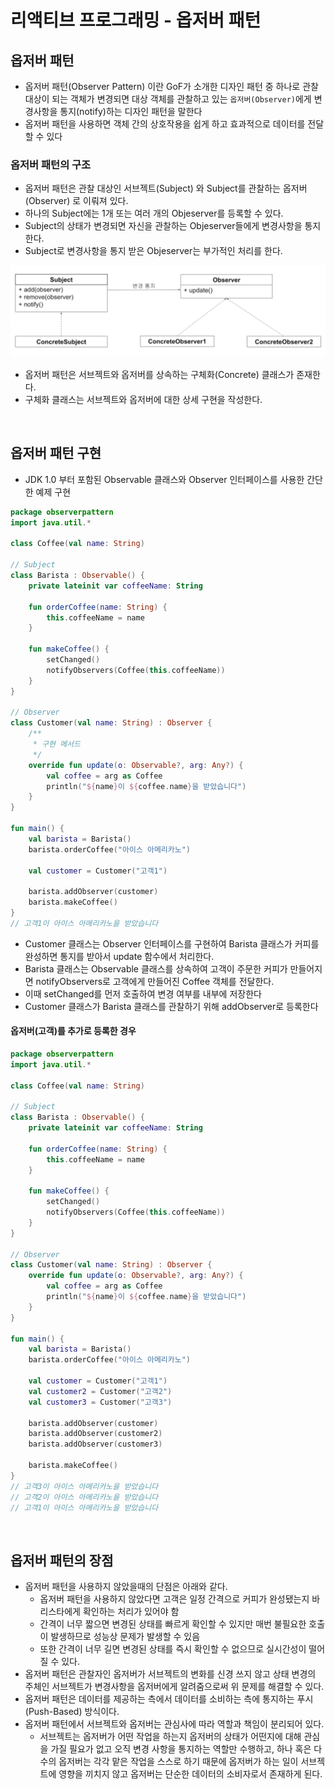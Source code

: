 # 리액티브 프로그래밍 - 옵저버 패턴

## 옵저버 패턴

- 옵저버 패턴(Observer Pattern) 이란 GoF가 소개한 디자인 패턴 중 하나로 관찰 대상이 되는 객체가 변경되면 대상 객체를 관찰하고 있는 `옵저버(Observer)`에게 변경사항을 통지(notify)하는 디자인 패턴을 말한다
- 옵저버 패턴을 사용하면 객체 간의 상호작용을 쉽게 하고 효과적으로 데이터를 전달할 수 있다

### 옵저버 패턴의 구조

- 옵저버 패턴은 관찰 대상인 서브젝트(Subject) 와 Subject를 관찰하는 옵저버(Observer) 로 이뤄져 있다.
- 하나의 Subject에는 1개 또는 여러 개의 Objeserver를 등록할 수 있다.
- Subject의 상태가 변경되면 자신을 관찰하는 Objeserver들에게 변경사항을 통지한다.
- Subject로 변경사항을 통지 받은 Objeserver는 부가적인 처리를 한다.

![webflux_001_observer.png](../image/webflux_001_1.png)

- 옵저버 패턴은 서브젝트와 옵저버를 상속하는 구체화(Concrete) 클래스가 존재한다.
- 구체화 클래스는 서브젝트와 옵저버에 대한 상세 구현을 작성한다.

<br/>

## 옵저버 패턴 구현

- JDK 1.0 부터 포함된 Observable 클래스와 Observer 인터페이스를 사용한 간단한 예제 구현

```kotlin
package observerpattern
import java.util.*

class Coffee(val name: String)

// Subject
class Barista : Observable() {
    private lateinit var coffeeName: String
    
    fun orderCoffee(name: String) {
        this.coffeeName = name
    }
    
    fun makeCoffee() {
        setChanged()
        notifyObservers(Coffee(this.coffeeName))
    }
}

// Observer
class Customer(val name: String) : Observer {
    /**
     * 구현 메서드
     */
    override fun update(o: Observable?, arg: Any?) {
        val coffee = arg as Coffee
        println("${name}이 ${coffee.name}을 받았습니다")
    }
}

fun main() {
    val barista = Barista()
    barista.orderCoffee("아이스 아메리카노")
    
    val customer = Customer("고객1")
    
    barista.addObserver(customer)
    barista.makeCoffee()
}
// 고객1이 아이스 아메리카노을 받았습니다
```

- Customer 클래스는 Observer 인터페이스를 구현하여 Barista 클래스가 커피를 완성하면 통지를 받아서 update 함수에서 처리한다.
- Barista 클래스는 Observable 클래스를 상속하여 고객이 주문한 커피가 만들어지면 notifyObservers로 고객에게 만들어진 Coffee 객체를 전달한다. 
- 이때 setChanged를 먼저 호출하여 변경 여부를 내부에 저장한다
- Customer 클래스가 Barista 클래스를 관찰하기 위해 addObserver로 등록한다

#### 옵저버(고객)를 추가로 등록한 경우
```kotlin
package observerpattern
import java.util.*

class Coffee(val name: String)

// Subject
class Barista : Observable() {
    private lateinit var coffeeName: String
    
    fun orderCoffee(name: String) {
        this.coffeeName = name
    }
    
    fun makeCoffee() {
        setChanged()
        notifyObservers(Coffee(this.coffeeName))
    }
}

// Observer
class Customer(val name: String) : Observer {
    override fun update(o: Observable?, arg: Any?) {
        val coffee = arg as Coffee
        println("${name}이 ${coffee.name}을 받았습니다")
    }
}

fun main() {
    val barista = Barista()
    barista.orderCoffee("아이스 아메리카노")
    
    val customer = Customer("고객1")
    val customer2 = Customer("고객2")
    val customer3 = Customer("고객3")
    
    barista.addObserver(customer)
    barista.addObserver(customer2)
    barista.addObserver(customer3)
    
    barista.makeCoffee()
}
// 고객3이 아이스 아메리카노을 받았습니다
// 고객2이 아이스 아메리카노을 받았습니다
// 고객1이 아이스 아메리카노을 받았습니다
```

<br/>

## 옵저버 패턴의 장점

- 옵저버 패턴을 사용하지 않았을때의 단점은 아래와 같다.
  - 옵저버 패턴을 사용하지 않았다면 고객은 일정 간격으로 커피가 완성됐는지 바리스타에게 확인하는 처리가 있어야 함
  - 간격이 너무 짧으면 변경된 상태를 빠르게 확인할 수 있지만 매번 불필요한 호출이 발생하므로 성능상 문제가 발생할 수 있음
  - 또한 간격이 너무 길면 변경된 상태를 즉시 확인할 수 없으므로 실시간성이 떨어질 수 있다.
- 옵저버 패턴은 관찰자인 옵저버가 서브젝트의 변화를 신경 쓰지 않고 상태 변경의 주체인 서브젝트가 변경사항을 옵저버에게 알려줌으로써 위 문제를 해결할 수 있다.
- 옵저버 패턴은 데이터를 제공하는 측에서 데이터를 소비하는 측에 통지하는 푸시 (Push-Based) 방식이다.
- 옵저버 패턴에서 서브젝트와 옵저버는 관심사에 따라 역할과 책임이 분리되어 있다.
  - 서브젝트는 옵저버가 어떤 작업을 하는지 옵저버의 상태가 어떤지에 대해 관심을 가질 필요가 없고 오직 변경 사항을 통지하는 역할만 수행하고,
    하나 혹은 다수의 옵저버는 각각 맡은 작업을 스스로 하기 때문에 옵저버가 하는 일이 서브젝트에 영향을 끼치지 않고 옵저버는 단순한 데이터의 소비자로서 존재하게 된다.

